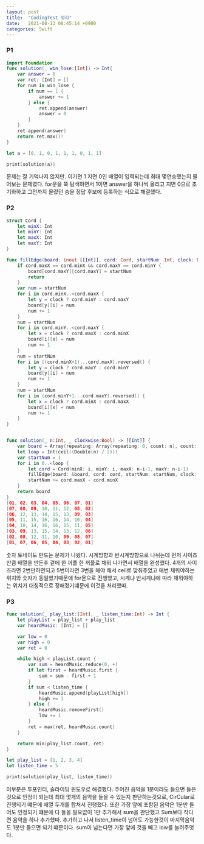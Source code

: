 ```yaml
---
layout: post
title:  "CodingTest 정리"
date:   2021-08-13 08:45:14 +0900
categories: Swift
---
```


### P1

```swift
import Foundation
func solution(_ win_lose:[Int]) -> Int{
    var answer = 0
    var ret: [Int] = []
    for num in win_lose {
        if num == 1 {
            answer += 1
        } else {
            ret.append(answer)
            answer = 0
        }
    }
    ret.append(answer)
    return ret.max()!
}

let a = [0, 1, 0, 1, 1, 1, 0, 1, 1]

print(solution(a))
```
문제는 잘 기억나지 않지만. 이기면 1 지면 0인 배열이 입력되는데 최대 몇연승했는지 물어보는 문제였다.
for문을 쭉 탐색하면서 1이면 answer을 하나씩 올리고 지면 0으로 초기화하고 그전까지 올렸던 승을 
정답 후보에 등록하는 식으로 해결했다.

### P2
``` swift
struct Cord {
    let minX: Int
    let minY: Int
    let maxX: Int
    let maxY: Int
}

func fillEdge(board: inout [[Int]], cord: Cord, startNum: Int, clock: Bool) {
    if cord.maxX == cord.minX && cord.maxY == cord.minY {
        board[cord.maxY][cord.maxY] = startNum
        return
    }
    var num = startNum
    for i in cord.minX..<cord.maxX {
        let y = clock ? cord.minY : cord.maxY
        board[y][i] = num
        num += 1
    }
    num = startNum
    for i in cord.minY..<cord.maxY {
        let x = clock ? cord.maxX : cord.minX
        board[i][x] = num
        num += 1
    }
    num = startNum
    for i in ((cord.minX+1)...cord.maxX).reversed() {
        let y = clock ? cord.maxY : cord.minY
        board[y][i] = num
        num += 1
    }
    num = startNum
    for i in (cord.minY+1...cord.maxY).reversed() {
        let x = clock ? cord.minX : cord.maxX
        board[i][x] = num
        num += 1
    }
}


func solution(_ n:Int, _ clockwise:Bool) -> [[Int]] {
    var board = Array(repeating: Array(repeating: 0, count: n), count: n)
    let loop = Int(ceil((Double(n) / 2)))
    var startNum = 1
    for i in 0..<loop {
        let cord = Cord(minX: i, minY: i, maxX: n-i-1, maxY: n-i-1)
        fillEdge(board: &board, cord: cord, startNum: startNum, clock: clockwise)
        startNum += cord.maxX - cord.minX
    }
    return board
}
[01, 02, 03, 04, 05, 06, 07, 01]
[07, 08, 09, 10, 11, 12, 08, 02]
[06, 12, 13, 14, 15, 13, 09, 03]
[05, 11, 15, 16, 16, 14, 10, 04]
[04, 10, 14, 16, 16, 15, 11, 05]
[03, 09, 13, 15, 14, 13, 12, 06]
[02, 08, 12, 11, 10, 09, 08, 07]
[01, 07, 06, 05, 04, 03, 02, 01]
```

숫자 토네이도 만드는 문제가 나왔다. 시계방향과 반시계방향으로 나뉘는데 먼저 사이즈만큼 배열을 만든후 겉에 한 꺼플 한 꺼플로
채워 나가면서 배열을 완성했다. 4개의 사이즈라면 2번만하면되고 5번이라면 3번을 해야 해서 ceil로 맞춰주었고
매번 채워야하는 위치와 숫자가 동일했기때문에 for문으로 진행했고, 시계냐 반시계냐에 따라 채워야하는 위치가 대칭적으로
정해졌기떄문에 이것을 처리했따.

### P3
```swift
func solution(_ play_list:[Int], _ listen_time:Int) -> Int {
    let playList = play_list + play_list
    var heardMusic: [Int] = []

    var low = 0
    var high = 0
    var ret = 0

    while high < playList.count {
        var sum = heardMusic.reduce(0, +)
        if let first = heardMusic.first {
            sum = sum - first + 1
        }
        if sum < listen_time {
            heardMusic.append(playList[high])
            high += 1
        } else {
            heardMusic.removeFirst()
            low += 1
        }
        ret = max(ret, heardMusic.count)
    }

    return min(play_list.count, ret)
}

let play_list = [1, 2, 3, 4]
let listen_time = 5

print(solution(play_list, listen_time))
```
이부분은 투포인터, 슬라이딩 윈도우로 해결했다. 주어진 음악을 1분이라도 들으면 들은것으로 인정이 되는데 최대 몇개의 음악을
들을 수 있는지 판단하는것으로, CirCular로 진행되기 떄문에 배열 두개를 합쳐서 진행했다.
또한 가장 앞에 포함된 음악은 1분만 들어도 인정되기 떄문에 다 들을 필요없이 1만 추가해서 sum을 판단했고
Sum보다 작다면 음악을 하나 추가했따. 추가하고 나서 listen_time이 넘어도 가능한것이
마지막음악도 1분만 들으면 되기 떄문이다. sum이 넘는다면 가장 앞에 것을 빼고 low를 늘려주엇다.